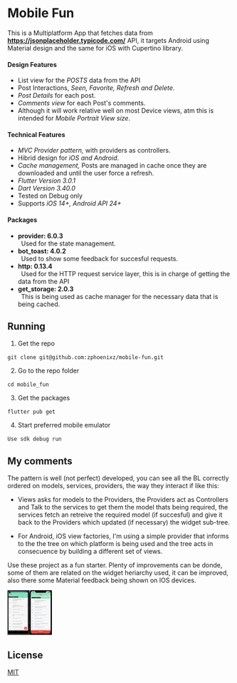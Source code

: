 # Mobile Fun

This is a Multiplatform App that fetches data from **https://jsonplaceholder.typicode.com/** API, it targets Android using Material design and the same for iOS with Cupertino library.

#### Design Features
* List view for the *POSTS* data from the API
* Post Interactions, *Seen, Favorite, Refresh and Delete*.
* *Post Details* for each post.
* *Comments view* for each Post's comments.
* Although it will work relative well on most Device views, atm this is intended for *Mobile Portrait View size*. 

#### Technical Features
* *MVC Provider pattern,* with providers as controllers.
* Hibrid design for *iOS and Android*.
* *Cache management,* Posts are managed in cache once they are downloaded and until the user force a refresh.
* *Flutter Version 3.0.1*
* *Dart Version 3.40.0*
* Tested on Debug only
* Supports *iOS 14+, Android API 24+*

#### Packages
* **provider: 6.0.3**\
&ensp;Used for the state management.
* **bot_toast: 4.0.2**\
&ensp;Used to show some feedback for succesful requests.
* **http: 0.13.4**\
&ensp;Used for the HTTP request service layer, this is in charge of getting the data from the API
* **get_storage: 2.0.3**\
&ensp;This is being used as cache manager for the necessary data that is being cached.

## Running
1. Get the repo
```
git clone git@github.com:zphoenixz/mobile-fun.git
```
2. Go to the repo folder
```
cd mobile_fun
```
3. Get the packages
```
flutter pub get
```
4. Start preferred mobile emulator
```
Use sdk debug run
```
## My comments
The pattern is well (not perfect) developed, you can see all the BL correctly ordered on models, services, providers, the way they interact if like this:
* Views asks for models to the Providers, the Providers act as Controllers and Talk to the services to get them the model thats being required, the services fetch an retreive the required model (if succesful) and give it back to the Providers which updated (if necessary) the widget sub-tree.

* For Android, iOS view factories, I'm using a simple provider that informs to the the tree on which platform is being used and the tree acts in consecuence by building a different set of views. 

Use these project as a fun starter. Plenty of improvements can be donde, some of them are related on the widget heriarchy used, it can be improved, also there some Material feedback being shown on IOS devices.


<img src="https://github.com/zphoenixz/mobile-fun/blob/master/captures/home-all.png" width="100" height="100">

## License
[MIT](https://choosealicense.com/licenses/mit/)